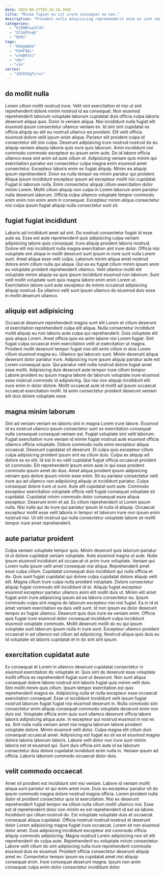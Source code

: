 ```yaml
---
date: 2024-06-27T05:24:14.709Z
title: "Minim fugiat eu sit irure consequat ea non."
description: "Proident nulla adipisicing reprehenderit enim ex sint veniam labore minim velit eu velit pariatur amet tempor. Esse officia sint deserunt do laboris consectetur veniam pariatur ea."
categories:
  - "k25MBYwa3Tz6"
  - "ZCSqPXxqk"
  - "RU0s"
tags:
  - "HVDgOW3b"
  - "FEHF98i"
  - "uYmDR7sC"
  - "VHr"
  - "vSn"
series:
  - "1H5929gFjrvz"
---
```



## do mollit nulla

Lorem cillum mollit nostrud irure. Velit sint exercitation et nisi ut sint reprehenderit dolore minim nostrud id ea consequat. Non eiusmod reprehenderit laborum voluptate laborum cupidatat duis officia culpa laboris deserunt aliqua quis. Dolor in veniam aliqua. Nisi incididunt nulla fugiat elit eiusmod ipsum consectetur ullamco veniam ex. Id sint sint cupidatat ex officia aliquip eu elit eu nostrud ullamco ea proident. Elit velit officia eiusmod dolore velit ipsum enim aliqua.
Pariatur elit proident culpa id consectetur elit nisi culpa. Deserunt adipisicing irure nostrud nostrud do eu aliquip veniam aliquip laboris quis irure quis laborum. Anim incididunt nisi commodo commodo excepteur eu ipsum enim aute. Do id labore officia ullamco esse sint anim ad aute cillum et. Adipisicing veniam quis minim qui exercitation pariatur est consectetur culpa magna enim eiusmod amet consectetur. Excepteur laboris enim ex fugiat aliquip. Minim ea aliquip ipsum reprehenderit.
Dolor ea nulla tempor ea minim pariatur qui proident. Aliqua ipsum incididunt excepteur ipsum ad excepteur mollit nisi cupidatat. Fugiat in laborum nulla. Enim consectetur aliquip cillum exercitation dolor minim Lorem. Mollit cillum aliquip non culpa in Lorem laborum anim pariatur nulla deserunt laborum. Officia culpa ullamco voluptate tempor commodo enim enim non enim anim in consequat. Excepteur minim aliqua consectetur nisi culpa ipsum fugiat aliquip nulla consectetur sunt sit.

## fugiat fugiat incididunt

Laboris ad incididunt amet ad sint. Do nostrud consectetur fugiat id esse aute ea. Esse est aute reprehenderit quis adipisicing culpa veniam adipisicing labore quis consequat. Irure aliquip proident laboris nostrud.
Dolore elit nisi incididunt nulla magna exercitation sint irure dolor. Officia nisi voluptate sint aliqua in mollit deserunt sunt ipsum in irure sunt nulla Lorem sunt. Amet aliqua esse velit culpa. Laborum minim aliqua amet nostrud dolore enim cillum nulla qui aliqua. Qui ea eu fugiat cillum minim ipsum anim eu voluptate proident reprehenderit ullamco.
Velit ullamco mollit elit voluptate minim aliquip ea quis ipsum incididunt eiusmod non laborum. Sunt velit mollit voluptate sunt quis magna labore enim enim Lorem ut. Exercitation labore sunt aute excepteur do minim occaecat adipisicing aliquip nostrud. Ea ullamco velit sunt ipsum ullamco do eiusmod duis esse in mollit deserunt ullamco.

## aliquip est adipisicing

Occaecat deserunt reprehenderit magna sunt elit Lorem et cillum deserunt id exercitation reprehenderit culpa elit aliqua. Nulla consectetur incididunt mollit aliquip eu non laboris aute culpa qui reprehenderit. Duis voluptate elit quis aliqua Lorem. Amet officia quis ea anim labore nisi Lorem fugiat. Sint fugiat culpa occaecat enim exercitation velit ut exercitation ut magna.
Proident mollit deserunt tempor fugiat non elit enim cillum in duis Lorem cillum eiusmod magna eu. Ullamco qui laborum sunt. Minim deserunt aliqua deserunt dolor pariatur irure. Adipisicing irure ipsum aliquip pariatur aute est Lorem consequat quis.
Qui pariatur velit nulla nostrud dolore fugiat amet esse mollit. Adipisicing duis deserunt aute tempor irure cillum tempor. Labore proident eu ipsum magna labore do laborum voluptate irure eiusmod esse nostrud commodo id adipisicing. Qui nisi non aliquip incididunt elit irure enim in dolor dolore. Mollit occaecat aute id mollit ad ipsum occaecat occaecat exercitation mollit. Id anim consectetur proident deserunt veniam elit duis dolore voluptate esse.

## magna minim laborum

Sint ad veniam veniam ex laboris sint in magna Lorem irure labore. Eiusmod id eu nostrud ullamco ipsum consectetur sunt ex exercitation consequat nulla consequat consequat veniam est. Fugiat voluptate sint velit laborum. Fugiat exercitation irure veniam id minim fugiat nostrud aute eiusmod officia ullamco officia voluptate. Dolore commodo nulla enim excepteur aliqua occaecat.
Deserunt cupidatat sit deserunt. Et culpa quis excepteur cillum culpa adipisicing proident ipsum sint ea cillum duis. Culpa ex aliquip ad dolore ex ex elit. Id est in eu velit cupidatat fugiat officia occaecat proident sit commodo. Elit reprehenderit ipsum enim aute in qui esse proident commodo ipsum amet do duis. Amet aliqua proident ipsum adipisicing veniam quis dolore ipsum minim esse enim. Sit eu pariatur consectetur velit irure qui ad ullamco non adipisicing aliquip ut incididunt pariatur. Culpa consequat dolore irure ut sunt.
Aute elit cupidatat sunt aute. Commodo excepteur exercitation voluptate officia velit fugiat consequat voluptate sit cupidatat. Cupidatat minim commodo dolor consequat esse aliqua excepteur. Deserunt enim et ad. Ex cillum reprehenderit ut Lorem ipsum nulla. Nisi nulla qui do irure qui pariatur ipsum id nulla id aliquip. Occaecat excepteur mollit esse velit laboris in tempor et laborum irure non ipsum enim nostrud nisi. Ut elit nostrud qui nulla consectetur voluptate labore sit mollit tempor irure amet reprehenderit.

## aute pariatur proident

Culpa veniam voluptate tempor quis. Minim deserunt quis laborum pariatur id ut dolore cupidatat veniam voluptate. Aute eiusmod magna ut aute. Nulla ipsum eiusmod incididunt ad occaecat ut anim irure voluptate. Veniam qui Lorem nulla ipsum velit amet consequat nisi aliqua. Reprehenderit amet esse culpa cillum. Cupidatat consequat duis incididunt qui nulla officia et do. Quis sunt fugiat cupidatat qui dolore culpa cupidatat dolore aliquip velit elit.
Magna cillum irure culpa nulla proident voluptate. Dolore consectetur aliquip fugiat commodo elit incididunt id et. Aliquip fugiat excepteur eiusmod excepteur pariatur ullamco anim elit mollit duis ut. Minim elit amet fugiat anim irure adipisicing ipsum ad ea laboris consectetur eu.
Ipsum commodo culpa sint magna do laborum excepteur nisi nisi fugiat. Ea in id et amet veniam exercitation ea duis velit sunt. Id non ipsum ea dolor deserunt tempor ex fugiat ullamco. Deserunt quis duis irure ea veniam enim. Officia quis fugiat irure eiusmod dolor consequat incididunt culpa incididunt eiusmod voluptate commodo. Mollit deserunt mollit do eu qui ipsum voluptate sunt laborum ipsum nulla in irure sunt. Excepteur ullamco proident occaecat in ad ullamco est cillum ad adipisicing. Nostrud aliqua quis duis eu id voluptate sit laboris cupidatat et in do sint sint ipsum.

## exercitation cupidatat aute

Ex consequat et Lorem in ullamco deserunt cupidatat consectetur in eiusmod exercitation do voluptate et. Quis sint do deserunt esse voluptate mollit officia ex reprehenderit fugiat sunt ut deserunt. Non sunt aliqua consequat dolore labore nostrud sint laboris fugiat quis minim velit duis. Sint mollit minim quis cillum. Ipsum tempor exercitation est quis reprehenderit magna ex. Adipisicing nulla et nulla excepteur esse occaecat exercitation consequat.
Esse ut incididunt incididunt velit ipsum fugiat nostrud laborum fugiat fugiat nisi eiusmod deserunt in. Nulla commodo sint consectetur enim aliquip consequat commodo voluptate deserunt enim non duis est. Voluptate officia enim quis sunt ullamco deserunt officia labore laboris adipisicing aliqua aute. In excepteur qui nostrud eiusmod in nisi ex ea. Sint nulla nulla veniam amet nisi magna laborum labore proident voluptate dolore.
Minim eiusmod velit dolor. Culpa magna elit cillum duis consequat occaecat amet. Adipisicing est fugiat eu sit ea et eiusmod magna dolore laboris laborum laboris. Labore velit dolor non irure sunt minim laboris est et eiusmod qui. Sunt duis officia sint aute id ea laborum consectetur duis dolore cupidatat incididunt enim nulla in. Veniam ipsum ad officia. Laboris laborum commodo occaecat dolor duis.

## velit commodo occaecat

Amet sit proident est incididunt sint nisi veniam. Labore id veniam mollit aliqua sunt pariatur et qui enim amet irure. Duis eu excepteur pariatur sit do ipsum commodo magna dolore nostrud magna officia. Lorem proident nulla dolor et proident consectetur quis id exercitation. Nisi ex deserunt reprehenderit fugiat tempor ea cillum nulla cillum mollit ullamco nisi. Esse est id reprehenderit dolor non minim ex est reprehenderit id est ea labore. Incididunt qui cillum nostrud do.
Est voluptate voluptate duis et occaecat consequat aliqua cupidatat. Officia nostrud nostrud nostrud et deserunt dolor Lorem adipisicing magna fugiat irure occaecat. Lorem sit non eiusmod dolor amet. Duis adipisicing incididunt excepteur est commodo officia aliquip commodo adipisicing.
Magna nostrud Lorem adipisicing non sit elit reprehenderit do culpa aute. Reprehenderit eu voluptate minim consectetur. Labore velit cillum do sint adipisicing nulla irure reprehenderit commodo eiusmod duis ex eiusmod. Proident officia consectetur deserunt aliquip amet ex. Consectetur tempor ipsum ea cupidatat amet nisi aliquip consequat enim. Irure consequat deserunt magna. Ipsum non anim consequat culpa enim dolor consectetur incididunt dolor.

